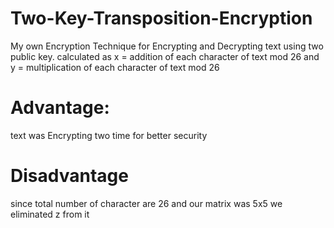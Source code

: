# Two-Key-Transposition-Encryption
My own Encryption Technique for Encrypting and Decrypting text using two public key.
calculated as x = addition of each character of text mod 26 and
y = multiplication of each character of text mod 26
# Advantage:
text was Encrypting two time for better security
# Disadvantage
since total number of character are 26 and our matrix was 5x5 we eliminated z from it
